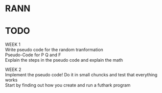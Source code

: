 # RANN
# TODO
WEEK 1  
Write pseudo code for the random tranformation  
Pseudo-Code for P Q and F  
Explain the steps in the pseudo code and explain the math  
  
  
WEEK 2  
Implement the pseudo code! Do it in small chuncks and test that everything works  
Start by finding out how you create and run a futhark program  